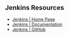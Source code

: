 ## Jenkins Resources
- [Jenkins | Home Page](https://www.jenkins.io/)
- [Jenkins | Documentation](https://www.jenkins.io/doc/)
- [Jenkins | GitHub](https://github.com/jenkinsci/jenkins)
